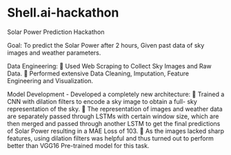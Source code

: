 # Shell.ai-hackathon
Solar Power Prediction Hackathon


Goal: To predict the Solar Power after 2 hours, Given past data of sky images and weather parameters.

Data Engineering:
 Used Web Scraping to Collect Sky Images and Raw Data.
 Performed extensive Data Cleaning, Imputation, Feature Engineering and
Visualization.

Model Development - Developed a completely new architecture:
 Trained a CNN with dilation filters to encode a sky image to obtain a full-
sky representation of the sky.
 The representation of images and weather data are separately passed
through LSTMs with certain window size, which are then merged and
passed through another LSTM to get the final predictions of Solar Power
resulting in a MAE Loss of 103.
 As the images lacked sharp features, using dilation filters was helpful
and thus turned out to perform better than VGG16 Pre-trained model for
this task.
